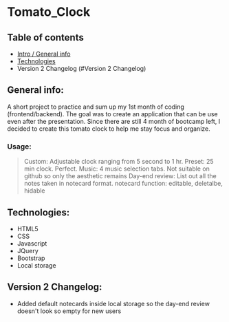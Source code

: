 # Tomato_Clock


## Table of contents
* [Intro / General info](#general-info)
* [Technologies](#technologies)
* Version 2 Changelog (#Version 2 Changelog)

## General info: 
A short project to practice and sum up my 1st month of coding (frontend/backend). The goal was to create an application that can be use even after the presentation. Since there are still 4 month of bootcamp left, I decided to create this tomato clock to help me stay focus and organize.


### Usage:
> Custom: Adjustable clock ranging from 5 second to 1 hr. 
> Preset: 25 min clock. Perfect.
> Music: 4 music selection tabs. Not suitable on github so only the aesthetic remains 
> Day-end review: List out all the notes taken in notecard format. 
>   notecard function: editable, deletalbe, hidable 



## Technologies:
- HTML5
- CSS
- Javascript
- JQuery
- Bootstrap
- Local storage


## Version 2 Changelog: 
- Added default notecards inside local storage so the day-end review doesn't look so empty for new users
